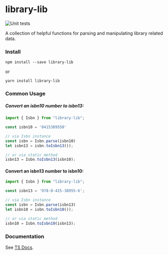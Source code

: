 # library-lib

![Unit tests](https://github.com/e-e-e/library-lib/workflows/Unit%20tests/badge.svg)

A collection of helpful functions for parsing and manipulating library related data.

### Install

```
npm install --save library-lib
```
or 
```
yarn install library-lib
```

### Common Usage

##### Convert an isbn10 number to isbn13:

```ts
import { Isbn } from "library-lib";

const isbn10 = '0415389550'

// via Isbn instance
const isbn = Isbn.parse(isbn10)
let isbn13 = isbn.toIsbn13());

// or via static method
isbn13 = Isbn.toIsbn13(isbn10);

```

#### Convert an isbn13 number to isbn10:

```ts
import { Isbn } from "library-lib";

const isbn13 = '978-0-415-38955-6';

// via Isbn instance
const isbn = Isbn.parse(isbn13)
let isbn10 = isbn.toIsbn10());

// or via static method
isbn10 = Isbn.toIsbn10(isbn13);
```

### Documentation

See [TS Docs](https://e-e-e.github.io/library-lib/).
